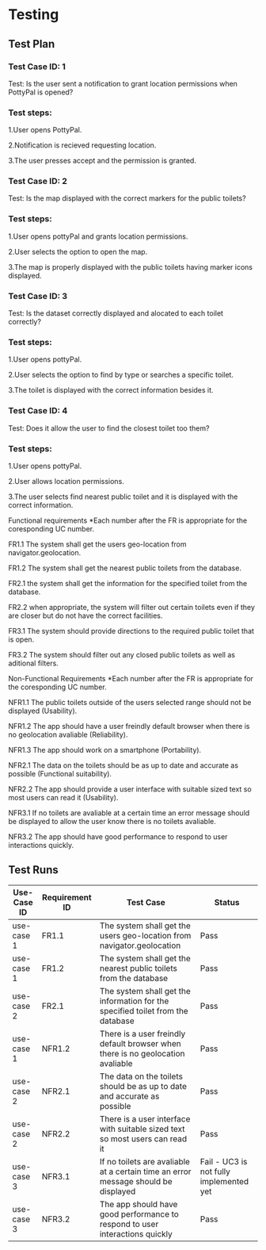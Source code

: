 # Testing

## Test Plan

### Test Case ID: 1

Test: Is the user sent a notification to grant location permissions when PottyPal is opened?

### Test steps:

1.User opens PottyPal.

2.Notification is recieved requesting location.

3.The user presses accept and the permission is granted.



### Test Case ID: 2

Test: Is the map displayed with the correct markers for the public toilets?

### Test steps:

1.User opens pottyPal and grants location permissions.

2.User selects the option to open the map.

3.The map is properly displayed with the public toilets having marker icons displayed.



### Test Case ID: 3

Test: Is the dataset correctly displayed and alocated to each toilet correctly?

### Test steps:

1.User opens pottyPal.

2.User selects the option to find by type or searches a specific toilet.

3.The toilet is displayed with the correct information besides it.



### Test Case ID: 4

Test: Does it allow the user to find the closest toilet too them?

### Test steps:

1.User opens pottyPal.

2.User allows location permissions.

3.The user selects find nearest public toilet and it is displayed with the correct information.



Functional requirements
*Each number after the FR is appropriate for the coresponding UC number.


FR1.1 The system shall get the users geo-location from navigator.geolocation.

FR1.2 The system shall get the nearest public toilets from the database.

FR2.1 the system shall get the information for the specified toilet from the database.

FR2.2 when appropriate, the system will filter out certain toilets even if they are closer but do not have the correct facilities.

FR3.1 The system should provide directions to the required public toilet that is open.

FR3.2 The system should filter out any closed public toilets as well as aditional filters.



Non-Functional Requirements
*Each number after the FR is appropriate for the coresponding UC number.

NFR1.1 The public toilets outside of the users selected range should not be displayed (Usability).

NFR1.2 The app should have a user freindly default browser when there is no geolocation avaliable (Reliability).

NFR1.3 The app should work on a smartphone (Portability).

NFR2.1 The data on the toilets should be as up to date and accurate as possible (Functional suitability).

NFR2.2 The app should provide a user interface with suitable sized text so most users can read it (Usability).

NFR3.1 If no toilets are avaliable at a certain time an error message should be displayed to allow the user know there is no toilets avaliable.

NFR3.2 The app should have good performance to respond to user interactions quickly.





## Test Runs

| Use-Case ID| Requirement ID| Test Case| Status|
| ---------- | ------------- | -------- | ---------- |
| use-case 1| FR1.1| The system shall get the users geo-location from navigator.geolocation| Pass|
| use-case 1| FR1.2| The system shall get the nearest public toilets from the database| Pass|
| use-case 2| FR2.1| The system shall get the information for the specified toilet from the database| Pass|
| use-case 1| NFR1.2| There is a user freindly default browser when there is no geolocation avaliable| Pass|
| use-case 2| NFR2.1| The data on the toilets should be as up to date and accurate as possible | Pass|
| use-case 2| NFR2.2| There is a user interface with suitable sized text so most users can read it| Pass|
| use-case 3| NFR3.1| If no toilets are avaliable at a certain time an error message should be displayed| Fail - UC3 is not fully implemented yet|
| use-case 3| NFR3.2| The app should have good performance to respond to user interactions quickly| Pass|



